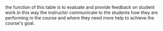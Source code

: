 the function of this table is to evaluate and provide feedback on student work.In this way the instructor communicate to the students how they are performing in the course and where they need more help to achieve the course's goal.
